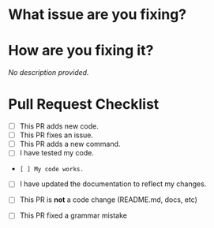 # What issue are you fixing?
<!Please provide the issue number in short hand syntax (#issue_number).>
# How are you fixing it?
*No description provided.*

# Pull Request Checklist
- [ ] This PR adds new code.
-   [ ] This PR fixes an issue.
-   [ ] This PR adds a new command.
-   [ ] I have tested my code.
-     [ ] My code works.
-   [ ] I have updated the documentation to reflect my changes.
- [ ] This PR is **not** a code change (README.md, docs, etc)
-   [ ] This PR fixed a grammar mistake
  
